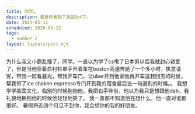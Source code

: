 ```yaml
---
title: 同学…
description: 要是你看到了我就社4了。
date: 2025-05-11
scheduled: 2026-05-15
tags:
  - number-2
layout: layouts/post.njk
---
```


为什么我又小鹿乱撞了，同学。一直以为学了cs甩了日本男以后我就封心锁爱了，但是当他穿着白衬衫单手开着车在boston高速奔驰了一个多小时，执意请客，带我一起看暮光，帮我开车门，让uber开到他家他再开车送我回去的时候，帮我带了ice shaken espresso专门开到我的宿舍最后说一句道别的时候。。
我想学学美国文化，临别的时候抱抱他。我把右手伸前，他以为我只是想跟他dab，我礼貌地拥抱他的时候他轻轻地笑了。
我一直都不知道他在想什么。他一直对谁都很好。
暑假将近四个月见不到你，我会想你的我的好朋友。
